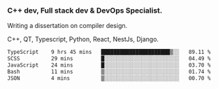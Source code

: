 <h3>C++ dev, Full stack dev & DevOps Specialist.</h3>
<p>Writing a dissertation on compiler design. <p>
<p>C++, QT, Typescript, Python, React, NestJs, Django.</p>

<!--START_SECTION:waka-->

```txt
TypeScript    9 hrs 45 mins   ██████████████████████▒░░   89.11 %
SCSS          29 mins         █░░░░░░░░░░░░░░░░░░░░░░░░   04.49 %
JavaScript    24 mins         █░░░░░░░░░░░░░░░░░░░░░░░░   03.70 %
Bash          11 mins         ▒░░░░░░░░░░░░░░░░░░░░░░░░   01.74 %
JSON          4 mins          ▒░░░░░░░░░░░░░░░░░░░░░░░░   00.70 %
```

<!--END_SECTION:waka-->
